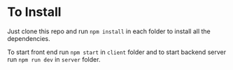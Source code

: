 # To Install


Just clone this repo and run `npm install` in each folder to install all the dependencies.

To start front end run `npm start` in `client` folder and to start backend server run `npm run dev` in `server` folder.

